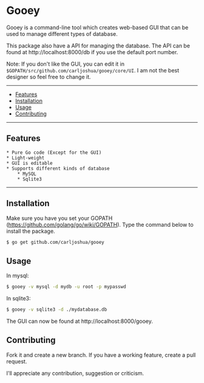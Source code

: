 # Gooey

Gooey is a command-line tool which creates web-based GUI that can be used to manage different types of database.

This package also have a API for managing the database. The API can be found at http://localhost:8000/db if you use the default port number.

Note: If you don't like the GUI, you can edit it in `$GOPATH/src/github.com/carljoshua/gooey/core/UI`. I am not the best designer so feel free to change it.

---------------------------------------
  * [Features](#features)
  * [Installation](#installation)
  * [Usage](#usage)
  * [Contributing](#contibuting)
---------------------------------------

## Features
    * Pure Go code (Except for the GUI)
    * Light-weight
    * GUI is editable
    * Supports different kinds of database
    	* MySQL
        * Sqlite3

---------------------------------------

## Installation
Make sure you have you set your GOPATH (https://github.com/golang/go/wiki/GOPATH). Type the command below to install the package.

```bash
$ go get github.com/carljoshua/gooey
```

## Usage
In mysql:

```bash
$ gooey -v mysql -d mydb -u root -p mypasswd
```

In sqlite3:

```bash
$ gooey -v sqlite3 -d ./mydatabase.db
```

The GUI can now be found at http://localhost:8000/gooey.

## Contributing
Fork it and create a new branch. If you have a working feature, create a pull request.

I'll appreciate any contribution, suggestion or criticism.
